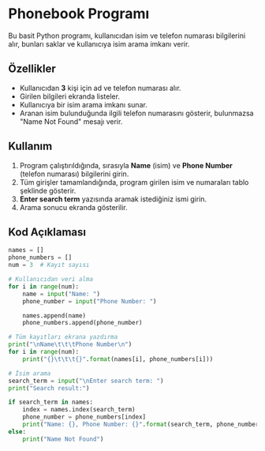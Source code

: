 # Phonebook Programı

Bu basit Python programı, kullanıcıdan isim ve telefon numarası bilgilerini alır, bunları saklar ve kullanıcıya isim arama imkanı verir.

## Özellikler
- Kullanıcıdan **3** kişi için ad ve telefon numarası alır.
- Girilen bilgileri ekranda listeler.
- Kullanıcıya bir isim arama imkanı sunar.
- Aranan isim bulunduğunda ilgili telefon numarasını gösterir, bulunmazsa "Name Not Found" mesajı verir.

## Kullanım
1. Program çalıştırıldığında, sırasıyla **Name** (isim) ve **Phone Number** (telefon numarası) bilgilerini girin.
2. Tüm girişler tamamlandığında, program girilen isim ve numaraları tablo şeklinde gösterir.
3. **Enter search term** yazısında aramak istediğiniz ismi girin.
4. Arama sonucu ekranda gösterilir.

## Kod Açıklaması
```python
names = []
phone_numbers = []
num = 3  # Kayıt sayısı

# Kullanıcıdan veri alma
for i in range(num):
    name = input("Name: ")
    phone_number = input("Phone Number: ")

    names.append(name)
    phone_numbers.append(phone_number)

# Tüm kayıtları ekrana yazdırma
print("\nName\t\t\tPhone Number\n")
for i in range(num):
    print("{}\t\t\t{}".format(names[i], phone_numbers[i]))

# İsim arama
search_term = input("\nEnter search term: ")
print("Search result:")

if search_term in names:
    index = names.index(search_term)
    phone_number = phone_numbers[index]
    print("Name: {}, Phone Number: {}".format(search_term, phone_number))
else:
    print("Name Not Found")
